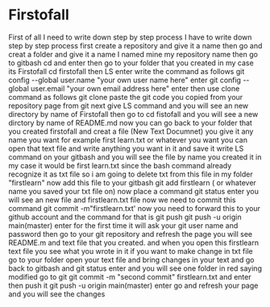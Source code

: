 # Firstofall
First of all I need to write down step by step process
I have to write down step by step process
first create a repository and give it a name 
then go and creat a folder and give it a name I named mine my repository name
then go to gitbash
cd and enter
then go to your folder that you created in my case its Firstofall
cd firstofall
then LS enter
write the command as follows
git config --global user.name "your own user name here" enter
git config --global user.email "your own email address here" enter
then use clone command as follows
git clone paste the git code you copied from your repository page from git
next give LS command and you will see an new directory by name of Firstofall
then go to cd fistofall and you will see a new dirctory by name of README.md
now you can go back to your folder that you created firstofall and creat a file (New Text Documnet) you give it any name you want for example first learn.txt or whatever you want
you can open that text file and write anything you want in it and save it 
write LS command on your gitbash and you will see the file by name you created it in my case it would be first learn.txt
since the bash command already recognize it as txt file so i am going to delete txt from this file in my folder "firstlearn"
now add this file to your gitbash
git add firstlearn ( or whatever name you saved your txt file on)
now place a command 
git status enter
you will see an new file and firstlearn.txt file
now we need to commit this command
git commit -m"firstlearn.txt'
now you need to forward this to your github account and the command for that is git push
git push -u origin main(master) enter
for the first time it will ask your git user name and password
then go to your git repository and refresh the page
you will see README.m and text file that you created.
and when you open this firstlearn text file you see what you wrote in it
if you want to make change in txt file go to your folder open your text file and bring changes in your text and go back to gitbash and 
git status enter and you will see one folder in red saying modified 
go to git
git commit -m "second commit" firstlearn.txt and enter
then push it
git push -u origin main(master) enter
go and refresh your page and you will see the changes  
